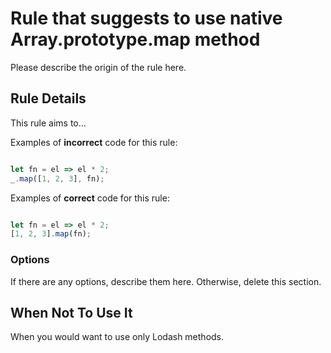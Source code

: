 # Rule that suggests to use native Array.prototype.map method

Please describe the origin of the rule here.

## Rule Details

This rule aims to...

Examples of **incorrect** code for this rule:

```js

let fn = el => el * 2;
_.map([1, 2, 3], fn);

```

Examples of **correct** code for this rule:

```js

let fn = el => el * 2;
[1, 2, 3].map(fn);

```

### Options

If there are any options, describe them here. Otherwise, delete this section.

## When Not To Use It

When you would want to use only Lodash methods.

